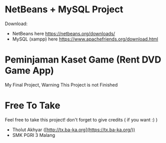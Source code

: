 # NetBeans + MySQL Project
Download:
- NetBeans here https://netbeans.org/downloads/
- MySQL (xampp) here https://www.apachefriends.org/download.html

# Peminjaman Kaset Game (Rent DVD Game App)
My Final Project, Warning This Project is not Finished

# Free To Take
Feel free to take this project! don't forget to give credits ( if you want :) )

- Tholut Akhyar ([http://tx.ba-ka.org](https://tx.ba-ka.org/))
- SMK PGRI 3 Malang
